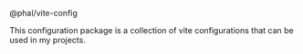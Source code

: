 @phal/vite-config

This configuration package is a collection of vite configurations that can be used in my projects.